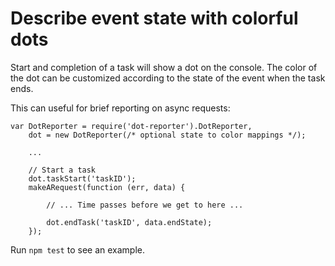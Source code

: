# Describe event state with colorful dots

Start and completion of a task will show a dot on the console.  The color of
the dot can be customized according to the state of the event when the task
ends.

This can useful for brief reporting on async requests:

    var DotReporter = require('dot-reporter').DotReporter,
        dot = new DotReporter(/* optional state to color mappings */);

        ...

        // Start a task
        dot.taskStart('taskID');
        makeARequest(function (err, data) {

            // ... Time passes before we get to here ...

            dot.endTask('taskID', data.endState);
        });

Run `npm test` to see an example.

